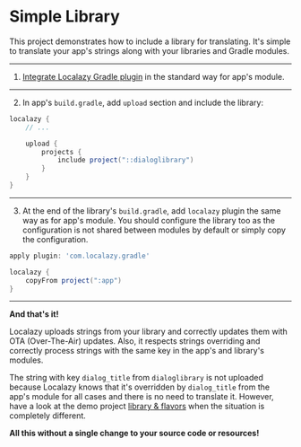 # Simple Library

This project demonstrates how to include a library for translating. It's simple to translate your app's strings along with your libraries and Gradle
modules. 

---

1. [Integrate Localazy Gradle plugin](https://localazy.com/docs/android/localazy-gradle-plugin#quick-start) in the standard way for app's module.  

---

2. In app's `build.gradle`, add `upload` section and include the library:

```groovy
localazy {
    // ...

    upload {
        projects {
            include project("::dialoglibrary")
        }
    }
}
``` 

---

3. At the end of the library's `build.gradle`, add `localazy` plugin the same way as for app's module. You should configure the library too as the configuration is not shared between modules by default or simply copy the configuration.  

```groovy
apply plugin: 'com.localazy.gradle'

localazy {
    copyFrom project(":app")
}
```

---

**And that's it!**  

Localazy uploads strings from your library and correctly updates them with OTA (Over-The-Air) updates. Also, it respects strings overriding and correctly process strings with the same key in the app's and library's modules. 

The string with key `dialog_title` from `dialoglibrary` is not uploaded because Localazy knows that it's overridden by `dialog_title` from the app's module for all cases and there is no need to translate it. However, have a look at the demo project [library & flavors](https://github.com/localazy/android-demos/tree/master/library-and-flavors) when the situation is completely different.

**All this without a single change to your source code or resources!**
     
